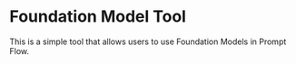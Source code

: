 # Foundation Model Tool

This is a simple tool that allows users to use Foundation Models in Prompt Flow.
